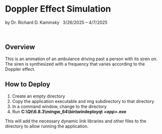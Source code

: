 # Doppler Effect Simulation

by Dr. Richard D. Kaminsky &nbsp; 3/26/2025 &ndash; 4/7/2025

<br/>

## Overview

This is an animation of an ambulance driving past a person with
its siren on.  The siren is synthesized with a frequency that
varies according to the Doppler effect.

## How to Deploy

1. Create an empty directory
2. Copy the application executable and img subdirectory to that directory
3. In a command window, change to the directory
4. Run <b>C:\Qt\6.8.3\mingw_64\bin\windeployqt <i>&lt;app&gt;</i>.exe</b>

This will add the necessary dynamic link libraries and other
files to the directory to allow running the application.
